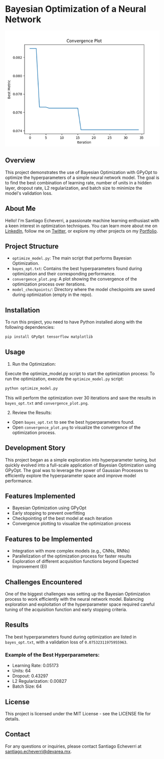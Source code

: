 # Bayesian Optimization of a Neural Network

![Convergence Plot](convergence_plot.png)

## Overview
This project demonstrates the use of Bayesian Optimization with GPyOpt to optimize the hyperparameters of a simple neural network model. The goal is to find the best combination of learning rate, number of units in a hidden layer, dropout rate, L2 regularization, and batch size to minimize the model's validation loss.

## About Me
Hello! I'm Santiago Echeverri, a passionate machine learning enthusiast with a keen interest in optimization techniques. You can learn more about me on [LinkedIn](https://www.linkedin.com/in/santye), follow me on [Twitter](https://twitter.com/da_ssantoss), or explore my other projects on my [Portfolio](https://github.com/dassantoss).

## Project Structure
- `optimize_model.py`: The main script that performs Bayesian Optimization.
- `bayes_opt.txt`: Contains the best hyperparameters found during optimization and their corresponding performance.
- `convergence_plot.png`: A plot showing the convergence of the optimization process over iterations.
- `model_checkpoints/`: Directory where the model checkpoints are saved during optimization (empty in the repo).
  
## Installation
To run this project, you need to have Python installed along with the following dependencies:
```bash
pip install GPyOpt tensorflow matplotlib
```

## Usage
1.	Run the Optimization:

Execute the optimize_model.py script to start the optimization process:
To run the optimization, execute the `optimize_model.py` script:
```bash
python optimize_model.py
```
This will perform the optimization over 30 iterations and save the results in `bayes_opt.txt` and `convergence_plot.png`.

2. Review the Results:
- Open `bayes_opt.txt` to see the best hyperparameters found.
- Open `convergence_plot.png` to visualize the convergence of the optimization process.

## Development Story
This project began as a simple exploration into hyperparameter tuning, but quickly evolved into a full-scale application of Bayesian Optimization using GPyOpt. The goal was to leverage the power of Gaussian Processes to efficiently explore the hyperparameter space and improve model performance.

## Features Implemented
- Bayesian Optimization using GPyOpt
- Early stopping to prevent overfitting
- Checkpointing of the best model at each iteration
- Convergence plotting to visualize the optimization process

## Features to be Implemented
- Integration with more complex models (e.g., CNNs, RNNs)
- Parallelization of the optimization process for faster results
- Exploration of different acquisition functions beyond Expected Improvement (EI)

## Challenges Encountered
One of the biggest challenges was setting up the Bayesian Optimization process to work efficiently with the neural network model. Balancing exploration and exploitation of the hyperparameter space required careful tuning of the acquisition function and early stopping criteria.

## Results
The best hyperparameters found during optimization are listed in `bayes_opt.txt`, with a validation loss of `0.07532311975955963`.

### Example of the Best Hyperparameters:
- Learning Rate: 0.05173
- Units: 64
- Dropout: 0.43297
- L2 Regularization: 0.00827
- Batch Size: 64

## License
This project is licensed under the MIT License - see the LICENSE file for details.

## Contact
For any questions or inquiries, please contact Santiago Echeverri at [santiago.echeverri@devarea.mx](mailto:santiago.echeverri@devarea.mx).
